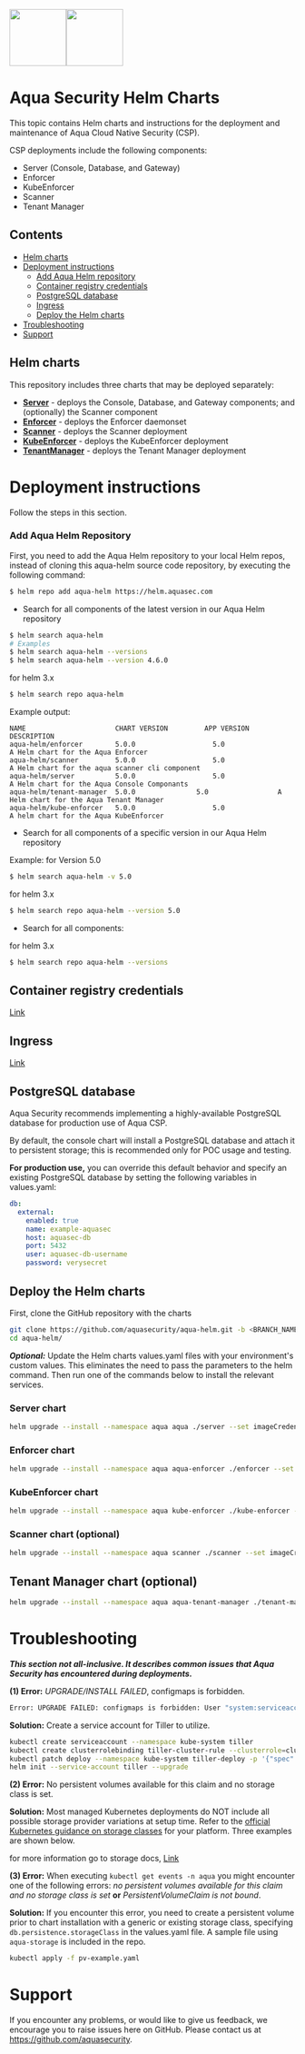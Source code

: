<img src="https://avatars3.githubusercontent.com/u/12783832?s=200&v=4" height="100" width="100" /><img src="https://avatars3.githubusercontent.com/u/15859888?s=200&v=4" width="100" height="100"/>

# Aqua Security Helm Charts

This topic contains Helm charts and instructions for the deployment and maintenance of Aqua Cloud Native Security (CSP).

CSP deployments include the following components:
- Server (Console, Database, and Gateway)
- Enforcer
- KubeEnforcer
- Scanner
- Tenant Manager

## Contents

- [Helm charts](#helm-charts)
- [Deployment instructions](#deployment-instructions)
  - [Add Aqua Helm repository](#add-aqua-helm-repository)
  - [Container registry credentials](#container-registry-credentials)
  - [PostgreSQL database](#postgresql-database)
  - [Ingress](#ingress)
  - [Deploy the Helm charts](#deploy-the-helm-charts)
- [Troubleshooting](#troubleshooting)
- [Support](#support)

## Helm charts

This repository includes three charts that may be deployed separately:

* [**Server**](server/) - deploys the Console, Database, and Gateway components; and (optionally) the Scanner component
* [**Enforcer**](enforcer/) - deploys the Enforcer daemonset
* [**Scanner**](scanner/) - deploys the Scanner deployment
* [**KubeEnforcer**](kube-enforcer/) - deploys the KubeEnforcer deployment
* [**TenantManager**](tenant-manager/) - deploys the Tenant Manager deployment

# Deployment instructions

Follow the steps in this section.

### Add Aqua Helm Repository

First, you need to add the Aqua Helm repository to your local Helm repos, instead of cloning this aqua-helm source code repository, by executing the following command:

```bash
$ helm repo add aqua-helm https://helm.aquasec.com
```

* Search for all components of the latest version in our Aqua Helm repository

```bash
$ helm search aqua-helm
# Examples
$ helm search aqua-helm --versions
$ helm search aqua-helm --version 4.6.0
```

for helm 3.x
```bash
$ helm search repo aqua-helm
```

Example output:

```csv
NAME                      CHART VERSION		    APP VERSION		      DESCRIPTION
aqua-helm/enforcer        5.0.0        			  5.0        				  A Helm chart for the Aqua Enforcer
aqua-helm/scanner 	      5.0.0        			  5.0        				  A Helm chart for the aqua scanner cli component
aqua-helm/server  	      5.0.0        			  5.0        				  A Helm chart for the Aqua Console Componants
aqua-helm/tenant-manager  5.0.0               5.0                 A Helm chart for the Aqua Tenant Manager
aqua-helm/kube-enforcer   5.0.0                   5.0                         A helm chart for the Aqua KubeEnforcer
```

* Search for all components of a specific version in our Aqua Helm repository

Example: for Version 5.0

```bash
$ helm search aqua-helm -v 5.0
```

for helm 3.x
```bash
$ helm search repo aqua-helm --version 5.0
```

* Search for all components:

for helm 3.x
```bash
$ helm search repo aqua-helm --versions
```

## Container registry credentials

[Link](docs/imagepullsecret.md)

## Ingress

[Link](docs/ingress.md)

## PostgreSQL database

Aqua Security recommends implementing a highly-available PostgreSQL database for production use of Aqua CSP.

By default, the console chart will install a PostgreSQL database and attach it to persistent storage; this is recommended only for POC usage and testing.

**For production use,** you can override this default behavior and specify an existing PostgreSQL database by setting the following variables in values.yaml:

```yaml
db:
  external:
    enabled: true
    name: example-aquasec
    host: aquasec-db
    port: 5432
    user: aquasec-db-username
    password: verysecret
```

## Deploy the Helm charts

First, clone the GitHub repository with the charts

```bash
git clone https://github.com/aquasecurity/aqua-helm.git -b <BRANCH_NAME>
cd aqua-helm/
```

***Optional:*** Update the Helm charts values.yaml files with your environment's custom values. This eliminates the need to pass the parameters to the helm command. Then run one of the commands below to install the relevant services.

### Server chart

```bash
helm upgrade --install --namespace aqua aqua ./server --set imageCredentials.username=<>,imageCredentials.password=<>,imageCredentials.email=<>
```

### Enforcer chart

```bash
helm upgrade --install --namespace aqua aqua-enforcer ./enforcer --set imageCredentials.username=<>,imageCredentials.password=<>,imageCredentials.email=<>,enforcerToken=<aquasec-token>
```

### KubeEnforcer chart

```bash
helm upgrade --install --namespace aqua kube-enforcer ./kube-enforcer --set imageCredentials.username=<registry-username>,imageCredentials.password=<registry-password>,certsSecret.serverCertificate="$(cat server.crt)",certsSecret.serverKey="$(cat server.key)",validatingWebhook.caBundle="$(cat ca.crt)"
```

### Scanner chart (optional)

```bash
helm upgrade --install --namespace aqua scanner ./scanner --set imageCredentials.username=<>,imageCredentials.password=<>,imageCredentials.email=<>
```

## Tenant Manager chart (optional)

```bash
helm upgrade --install --namespace aqua aqua-tenant-manager ./tenant-manager --set imageCredentials.username=<>,imageCredentials.password=<>
```

# Troubleshooting

***This section not all-inclusive. It describes common issues that Aqua Security has encountered during deployments.***

**(1) Error:** *UPGRADE/INSTALL FAILED*, configmaps is forbidden.

  ```sh
  Error: UPGRADE FAILED: configmaps is forbidden: User "system:serviceaccount:kube-system:default" cannot list configmaps in the namespace "kube-system"
  ```

**Solution:** Create a service account for Tiller to utilize.
  ```sh
  kubectl create serviceaccount --namespace kube-system tiller
  kubectl create clusterrolebinding tiller-cluster-rule --clusterrole=cluster-admin --serviceaccount=kube-system:tiller
  kubectl patch deploy --namespace kube-system tiller-deploy -p '{"spec":{"template":{"spec":{"serviceAccount":"tiller"}}}}'
  helm init --service-account tiller --upgrade
  ```

**(2) Error:** No persistent volumes available for this claim and no storage class is set.

**Solution:** Most managed Kubernetes deployments do NOT include all possible storage provider variations at setup time. Refer to the [official Kubernetes guidance on storage classes](https://kubernetes.io/docs/concepts/storage/storage-classes/) for your platform. Three examples are shown below.

for more information go to storage docs, [Link](docs/storage.md)

**(3) Error:** When executing `kubectl get events -n aqua` you might encounter one of the following errors:
  *no persistent volumes available for this claim and no storage class is set* **or** *PersistentVolumeClaim is not bound*.

**Solution:** If you encounter this error, you need to create a persistent volume prior to chart installation with a generic or existing storage class, specifying `db.persistence.storageClass` in the values.yaml file. A sample file using `aqua-storage` is included in the repo.

  ```sh
  kubectl apply -f pv-example.yaml
  ```

# Support

If you encounter any problems, or would like to give us feedback, we encourage you to raise issues here on GitHub. Please contact us at https://github.com/aquasecurity.
